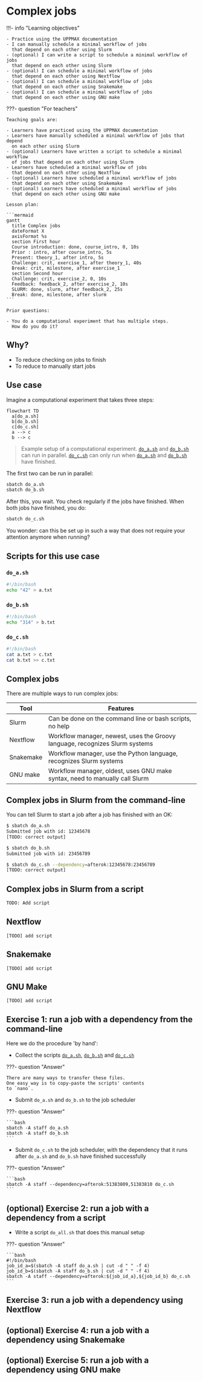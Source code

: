 # Complex jobs

!!!- info "Learning objectives"

    - Practice using the UPPMAX documentation
    - I can manually schedule a minimal workflow of jobs
      that depend on each other using Slurm
    - (optional) I can write a script to schedule a minimal workflow of jobs
      that depend on each other using Slurm
    - (optional) I can schedule a minimal workflow of jobs
      that depend on each other using Nextflow
    - (optional) I can schedule a minimal workflow of jobs
      that depend on each other using Snakemake
    - (optional) I can schedule a minimal workflow of jobs
      that depend on each other using GNU make

???- question "For teachers"

    Teaching goals are:

    - Learners have practiced using the UPPMAX documentation
    - Learners have manually scheduled a minimal workflow of jobs that depend
      on each other using Slurm
    - (optional) Learners have written a script to schedule a minimal workflow
      of jobs that depend on each other using Slurm
    - Learners have scheduled a minimal workflow of jobs
      that depend on each other using Nextflow
    - (optional) Learners have scheduled a minimal workflow of jobs
      that depend on each other using Snakemake
    - (optional) Learners have scheduled a minimal workflow of jobs
      that depend on each other using GNU make

    Lesson plan:

    ```mermaid
    gantt
      title Complex jobs
      dateFormat X
      axisFormat %s
      section First hour
      Course introduction: done, course_intro, 0, 10s
      Prior : intro, after course_intro, 5s
      Present: theory_1, after intro, 5s
      Challenge: crit, exercise_1, after theory_1, 40s
      Break: crit, milestone, after exercise_1
      section Second hour
      Challenge: crit, exercise_2, 0, 10s
      Feedback: feedback_2, after exercise_2, 10s
      SLURM: done, slurm, after feedback_2, 25s
      Break: done, milestone, after slurm
    ```

    Prior questions:

    - You do a computational experiment that has multiple steps.
      How do you do it?

## Why?

- To reduce checking on jobs to finish
- To reduce to manually start jobs

## Use case

Imagine a computational experiment that takes three steps:

```mermaid
flowchart TD
  a[do_a.sh]
  b[do_b.sh]
  c[do_c.sh]
  a --> c
  b --> c
```

> Example setup of a computational experiment.
> [`do_a.sh`](scripts/do_a.sh) and [`do_b.sh`](scripts/do_a.sh) 
> can run in parallel.
> [`do_c.sh`](scripts/do_a.sh) can only run when
> [`do_a.sh`](scripts/do_a.sh) and [`do_b.sh`](scripts/do_a.sh) have finished.

The first two can be run in parallel:

```bash
sbatch do_a.sh
sbatch do_b.sh
```

After this, you wait. You check regularly
if the jobs have finished.
When both jobs have finished, you do:

```bash
sbatch do_c.sh
```

You wonder: can this be set up in such a way that does not require your
attention anymore when running?

## Scripts for this use case

### `do_a.sh`

```bash
#!/bin/bash
echo "42" > a.txt
```

### `do_b.sh`

```bash
#!/bin/bash
echo "314" > b.txt
```

### `do_c.sh`

```bash
#!/bin/bash
cat a.txt > c.txt
cat b.txt >> c.txt
```


## Complex jobs

There are multiple ways to run complex jobs:

Tool      |Features
----------|----------------------------------------------------------------------------
Slurm     |Can be done on the command line or bash scripts, no help
Nextflow  |Workflow manager, newest, uses the Groovy language, recognizes Slurm systems
Snakemake |Workflow manager, use the Python language, recognizes Slurm systems
GNU make  |Workflow manager, oldest, uses GNU make syntax, need to manually call Slurm


## Complex jobs in Slurm from the command-line

You can tell Slurm to start a job after a job has finished with an OK:

```bash
$ sbatch do_a.sh
Submitted job with id: 12345678
[TODO: correct output]

$ sbatch do_b.sh
Submitted job with id: 23456789

$ sbatch do_c.sh --dependency=afterok:12345678:23456789
[TODO: correct output]
```

## Complex jobs in Slurm from a script

```bash
TODO: Add script
```

## Nextflow

```nextflow
[TODO] add script
```

## Snakemake

```snakemake
[TODO] add script
```

## GNU Make


```make
[TODO] add script
```

## Exercise 1: run a job with a dependency from the command-line

Here we do the procedure 'by hand':

- Collect the scripts [`do_a.sh`](scripts/do_a.sh), 
  [`do_b.sh`](scripts/do_b.sh)  and [`do_c.sh`](scripts/do_c.sh) 

???- question "Answer"

    There are many ways to transfer these files.
    One easy way is to copy-paste the scripts' contents
    to `nano`.

- Submit `do_a.sh` and `do_b.sh` to the job scheduler

???- question "Answer"

    ```bash
    sbatch -A staff do_a.sh
    sbatch -A staff do_b.sh
    ```

- Submit `do_c.sh` to the job scheduler, with the dependency that
  it runs after `do_a.sh` and `do_b.sh` have finished successfully

???- question "Answer"

    ```bash
    sbatch -A staff --dependency=afterok:51383809,51383810 do_c.sh
    ```

## (optional) Exercise 2: run a job with a dependency from a script

- Write a script `do_all.sh` that does this manual setup

???- question "Answer"

    ```bash
    #!/bin/bash
    job_id_a=$(sbatch -A staff do_a.sh | cut -d " " -f 4)
    job_id_b=$(sbatch -A staff do_b.sh | cut -d " " -f 4)
    sbatch -A staff --dependency=afterok:${job_id_a},${job_id_b} do_c.sh
    ```

## Exercise 3: run a job with a dependency using Nextflow

## (optional) Exercise 4: run a job with a dependency using Snakemake

## (optional) Exercise 5: run a job with a dependency using GNU make

